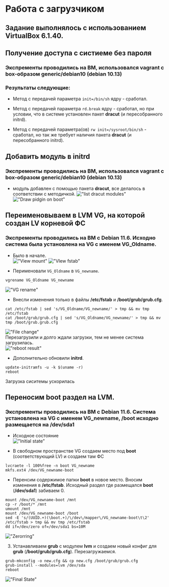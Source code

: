 # Работа с загрузчиком
## Задание выполнялось с использованием VirtualBox 6.1.40. 

## Получение доступа с систиеме без пароля
### Экспременты проводились на ВМ, использовался vagrant с box-образом generic/debian10 (debian 10.13)
### Результаты следующие:
- Метод с передачей параметра `init=/bin/sh` ядру - сработал.

- Метод с передачей параметра `rd.break` ядру - сработал, но при условии, что в системе установлен пакет **dracut** (и пересобранного initrd).

- Метод с передачей параметра(ов) `rw init=/sysroot/bin/sh` - сработал, но так же требует наличия пакета **dracut** (и пересобранного initrd).

## Добавить модуль в initrd
### Экспременты проводились на ВМ, использовался vagrant с box-образом generic/debian10 (debian 10.13)
- модуль добавлен с помощью пакета **dracut**, все делалось в соответствии с методичкой. 
!["list dracut modules"](https://github.com/mus-cat/otus-study-m2l8/blob/main/08.mkinitrd.png) 
!["Draw pidgin on boot"](https://github.com/mus-cat/otus-study-m2l8/blob/main/09.pidgin.png)

## Переименовываем в LVM VG, на которой создан LV корневой ФС 
### Экспременты проводились на ВМ c Debian 11.6. Исходно система была установлена на VG с именем VG_Oldname. 
- Было в начале.  
!["View mount"](https://github.com/mus-cat/otus-study-m2l8/blob/main/10.Initstate-MountLsblk.png)
!["VIew fstab"](https://github.com/mus-cat/otus-study-m2l8/blob/main/11.Initstate-lvsFstab.png)

- Перименовали `VG_Oldname` в `VG_newname`.
```
vgrename VG_Oldname VG_newname
```
!["VG rename"](https://github.com/mus-cat/otus-study-m2l8/blob/main/12.changeVGName.png)

- Внесли изменения только в файлы **/etc/fstab** и **/boot/grub/grub.cfg**.
```
cat /etc/fstab | sed 's/VG_Oldname/VG_newname/' > tmp && mv tmp /etc/fstab
cat /boot/grub/grub.cfg | sed 's/VG_Oldname/VG_newname/' > tmp && mv tmp /boot/grub.grub.cfg
```
!["File change"](https://github.com/mus-cat/otus-study-m2l8/blob/main/13.plusMount.png)  
Перезагрузили и долго ждали загрузки, тем не менее система загрузилась.  
!["reboot result"](https://github.com/mus-cat/otus-study-m2l8/blob/main/14.rebootResult.png)  

- Дополнительно обновили **initrd**.
```
update-initramfs -u -k $(uname -r)
reboot
```
Загрузка сиситемы ускорилась

## Переносим boot раздел на LVM.
### Экспременты проводились на ВМ c Debian 11.6. Система установлена на VG с именем VG_newname, /boot исходно размещается на /dev/sda1

- Исходное состояние  
!["Initial state"](https://github.com/mus-cat/otus-study-m2l8/blob/main/15.initBootState.png)  

- В свободном пространстве VG создаем место под **boot** (соответствующий LV)  и создаем там ФС
```
lvcraete -l 100%free -n boot VG_newname
mkfs.ext4 /dev/VG_newname-boot
```

- Перенсим содержимое папки **boot** в новое место. Вносим изменения в **/etc/fstab**. Исходный раздел где размещался **boot** (**/dev/sda1**) забиваем 0.
```
mount /dev/VG_newname-boot /mnt
cp -r /boot/* /mnt
umount /mnt
mount /dev/VG_newname-boot /boot
sed -E 's/(UUID.+)(\boot.+)/\/dev\/mapper\/VG_newname-boot\t\2' /etc/fstab > tmp && mv tmp /etc/fstab
dd if=/dev/zero of=/dev/sda1 bs=10M
```
!["Zerorring"](https://github.com/mus-cat/otus-study-m2l8/blob/main/16.zerroringOldSda1.png)

3. Устанавливаем **grub** с модулем **lvm** и создаем новый конфиг для **grub** (**/boot/grub/grub.cfg**).  Перезагружаемся.
```
grub-mkconfig -o new.cfg && cp new.cfg /boot/grub/grub.cfg
grub-install --modules=lvm /dev/sda
reboot
```
!["Final State"](https://github.com/mus-cat/otus-study-m2l8/blob/main/17.finalState.png)
